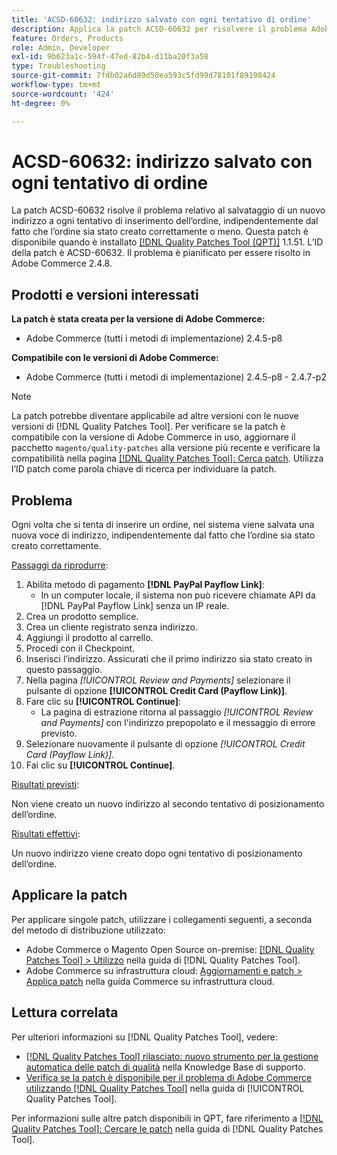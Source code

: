 ```yaml
---
title: 'ACSD-60632: indirizzo salvato con ogni tentativo di ordine'
description: Applica la patch ACSD-60632 per risolvere il problema Adobe Commerce relativo al salvataggio di un nuovo indirizzo a ogni tentativo di inserimento dell’ordine, indipendentemente dal fatto che l’ordine sia stato creato correttamente o meno.
feature: Orders, Products
role: Admin, Developer
exl-id: 9b623a1c-594f-47ed-82b4-d11ba20f3a58
type: Troubleshooting
source-git-commit: 7fdb02a6d89d50ea593c5fd99d78101f89198424
workflow-type: tm+mt
source-wordcount: '424'
ht-degree: 0%

---
```


# ACSD-60632: indirizzo salvato con ogni tentativo di ordine

La patch ACSD-60632 risolve il problema relativo al salvataggio di un nuovo indirizzo a ogni tentativo di inserimento dell’ordine, indipendentemente dal fatto che l’ordine sia stato creato correttamente o meno. Questa patch è disponibile quando è installato [[!DNL Quality Patches Tool (QPT)]](https://experienceleague.adobe.com/it/docs/commerce-operations/tools/quality-patches-tool/quality-patches-tool-to-self-serve-quality-patches) 1.1.51. L’ID della patch è ACSD-60632. Il problema è pianificato per essere risolto in Adobe Commerce 2.4.8.

## Prodotti e versioni interessati

**La patch è stata creata per la versione di Adobe Commerce:**

* Adobe Commerce (tutti i metodi di implementazione) 2.4.5-p8

**Compatibile con le versioni di Adobe Commerce:**

* Adobe Commerce (tutti i metodi di implementazione) 2.4.5-p8 - 2.4.7-p2

>[!NOTE]
>
>La patch potrebbe diventare applicabile ad altre versioni con le nuove versioni di [!DNL Quality Patches Tool]. Per verificare se la patch è compatibile con la versione di Adobe Commerce in uso, aggiornare il pacchetto `magento/quality-patches` alla versione più recente e verificare la compatibilità nella pagina [[!DNL Quality Patches Tool]: Cerca patch](https://experienceleague.adobe.com/tools/commerce-quality-patches/index.html?lang=it). Utilizza l’ID patch come parola chiave di ricerca per individuare la patch.

## Problema

Ogni volta che si tenta di inserire un ordine, nel sistema viene salvata una nuova voce di indirizzo, indipendentemente dal fatto che l’ordine sia stato creato correttamente.

<u>Passaggi da riprodurre</u>:

1. Abilita metodo di pagamento **[!DNL PayPal Payflow Link]**:
   * In un computer locale, il sistema non può ricevere chiamate API da [!DNL PayPal Payflow Link] senza un IP reale.
1. Crea un prodotto semplice.
1. Crea un cliente registrato senza indirizzo.
1. Aggiungi il prodotto al carrello.
1. Procedi con il Checkpoint.
1. Inserisci l’indirizzo. Assicurati che il primo indirizzo sia stato creato in questo passaggio.
1. Nella pagina *[!UICONTROL Review and Payments]* selezionare il pulsante di opzione **[!UICONTROL Credit Card (Payflow Link)]**.
1. Fare clic su **[!UICONTROL Continue]**:
   * La pagina di estrazione ritorna al passaggio *[!UICONTROL Review and Payments]* con l&#39;indirizzo prepopolato e il messaggio di errore previsto.
1. Selezionare nuovamente il pulsante di opzione *[!UICONTROL Credit Card (Payflow Link)]*.
1. Fai clic su **[!UICONTROL Continue]**.

<u>Risultati previsti</u>:

Non viene creato un nuovo indirizzo al secondo tentativo di posizionamento dell’ordine.

<u>Risultati effettivi</u>:

Un nuovo indirizzo viene creato dopo ogni tentativo di posizionamento dell’ordine.

## Applicare la patch

Per applicare singole patch, utilizzare i collegamenti seguenti, a seconda del metodo di distribuzione utilizzato:

* Adobe Commerce o Magento Open Source on-premise: [[!DNL Quality Patches Tool] > Utilizzo](https://experienceleague.adobe.com/docs/commerce-operations/tools/quality-patches-tool/usage.html?lang=it) nella guida di [!DNL Quality Patches Tool].
* Adobe Commerce su infrastruttura cloud: [Aggiornamenti e patch > Applica patch](https://experienceleague.adobe.com/docs/commerce-cloud-service/user-guide/develop/upgrade/apply-patches.html?lang=it) nella guida Commerce su infrastruttura cloud.

## Lettura correlata

Per ulteriori informazioni su [!DNL Quality Patches Tool], vedere:

* [[!DNL Quality Patches Tool] rilasciato: nuovo strumento per la gestione automatica delle patch di qualità](https://experienceleague.adobe.com/it/docs/commerce-operations/tools/quality-patches-tool/quality-patches-tool-to-self-serve-quality-patches) nella Knowledge Base di supporto.
* [Verifica se la patch è disponibile per il problema di Adobe Commerce utilizzando  [!DNL Quality Patches Tool]](/help/tools/quality-patches-tool/patches-available-in-qpt/check-patch-for-magento-issue-with-magento-quality-patches.md) nella guida di [!UICONTROL Quality Patches Tool].

Per informazioni sulle altre patch disponibili in QPT, fare riferimento a [[!DNL Quality Patches Tool]: Cercare le patch](https://experienceleague.adobe.com/tools/commerce-quality-patches/index.html?lang=it) nella guida di [!DNL Quality Patches Tool].
